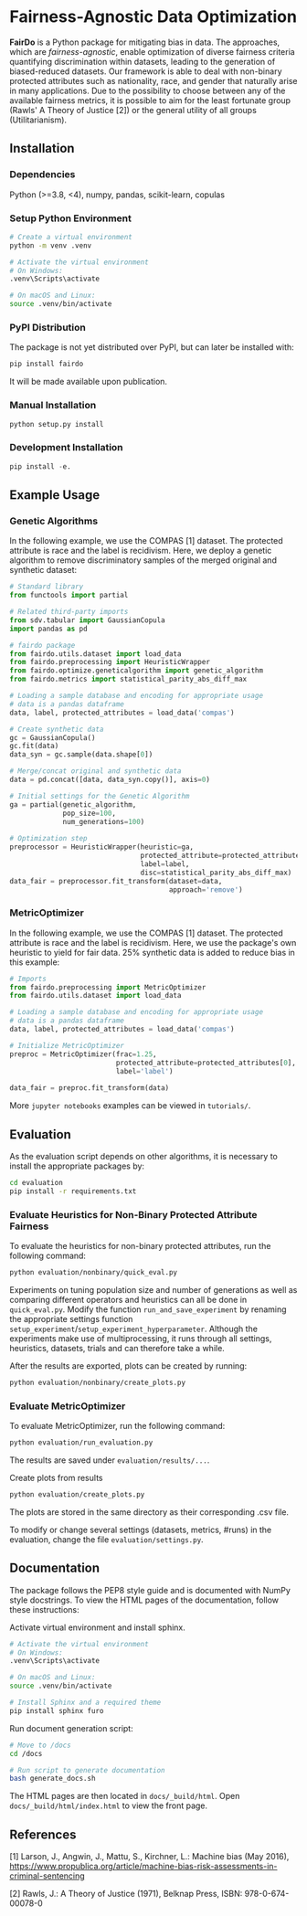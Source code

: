 # Fairness-Agnostic Data Optimization
**FairDo** is a Python package for mitigating bias in data.
The approaches, which are _fairness-agnostic_, enable optimization of diverse
fairness criteria quantifying discrimination within datasets,
leading to the generation of biased-reduced datasets.
Our framework is able to deal with non-binary protected attributes
such as nationality, race, and gender that naturally arise in many
applications.
Due to the possibility to choose between any of the available fairness metrics,
it is possible to aim for the least fortunate group
(Rawls' A Theory of Justice [2]) or the general utility of all groups
(Utilitarianism).

## Installation

### Dependencies
Python (>=3.8, <4), numpy, pandas, scikit-learn, copulas

### Setup Python Environment

```bash
# Create a virtual environment
python -m venv .venv

# Activate the virtual environment
# On Windows:
.venv\Scripts\activate

# On macOS and Linux:
source .venv/bin/activate
```

### PyPI Distribution

The package is not yet distributed over PyPI, but can later be installed with:
```bash
pip install fairdo
```
It will be made available upon publication.

### Manual Installation

```bash
python setup.py install
```

### Development Installation

```python
pip install -e.
```

## Example Usage

### Genetic Algorithms
In the following example, we use the COMPAS [1] dataset.
The protected attribute is race and the label is recidivism.
Here, we deploy a genetic algorithm to remove discriminatory samples
of the merged original and synthetic dataset:

```python
# Standard library
from functools import partial

# Related third-party imports
from sdv.tabular import GaussianCopula
import pandas as pd

# fairdo package
from fairdo.utils.dataset import load_data
from fairdo.preprocessing import HeuristicWrapper
from fairdo.optimize.geneticalgorithm import genetic_algorithm
from fairdo.metrics import statistical_parity_abs_diff_max

# Loading a sample database and encoding for appropriate usage
# data is a pandas dataframe
data, label, protected_attributes = load_data('compas')

# Create synthetic data
gc = GaussianCopula()
gc.fit(data)
data_syn = gc.sample(data.shape[0])

# Merge/concat original and synthetic data
data = pd.concat([data, data_syn.copy()], axis=0)

# Initial settings for the Genetic Algorithm
ga = partial(genetic_algorithm,
             pop_size=100,
             num_generations=100)
             
# Optimization step
preprocessor = HeuristicWrapper(heuristic=ga,
                                protected_attribute=protected_attributes[0],
                                label=label,
                                disc=statistical_parity_abs_diff_max)
data_fair = preprocessor.fit_transform(dataset=data,
                                       approach='remove')                                
```

### MetricOptimizer
In the following example, we use the COMPAS [1] dataset.
The protected attribute is race and the label is recidivism.
Here, we use the package's own heuristic to yield for fair data.
25% synthetic data is added to reduce bias in this example:

```python
# Imports
from fairdo.preprocessing import MetricOptimizer
from fairdo.utils.dataset import load_data

# Loading a sample database and encoding for appropriate usage
# data is a pandas dataframe
data, label, protected_attributes = load_data('compas')

# Initialize MetricOptimizer
preproc = MetricOptimizer(frac=1.25,
                          protected_attribute=protected_attributes[0],
                          label='label')
                          
data_fair = preproc.fit_transform(data)
```

More ``jupyter notebooks`` examples can be viewed in ``tutorials/``.


## Evaluation

As the evaluation script depends on other algorithms, it is necessary to install
the appropriate packages by:

```bash
cd evaluation
pip install -r requirements.txt
```

### Evaluate Heuristics for Non-Binary Protected Attribute Fairness

To evaluate the heuristics for non-binary protected attributes, run the
following command:
```bash
python evaluation/nonbinary/quick_eval.py
```
Experiments on tuning population size and number of generations
as well as comparing different operators and heuristics can all be done
in `quick_eval.py`. Modify the function `run_and_save_experiment` by
renaming the appropriate settings function
`setup_experiment`/`setup_experiment_hyperparameter`.
Although the experiments make use of multiprocessing,
it runs through all settings, heuristics, datasets, trials and can
therefore take a while.

After the results are exported, plots can be created by running:
```bash
python evaluation/nonbinary/create_plots.py
```

### Evaluate MetricOptimizer

To evaluate MetricOptimizer, run the following command:

```bash
python evaluation/run_evaluation.py
```
The results are saved under ``evaluation/results/...``.

Create plots from results
```bash
python evaluation/create_plots.py
```
The plots are stored in the same directory as their corresponding .csv file.

To modify or change several settings (datasets, metrics, #runs) in the
evaluation, change the file ``evaluation/settings.py``.

## Documentation

The package follows the PEP8 style guide and is documented with NumPy style
docstrings. To view the HTML pages of the documentation,
follow these instructions:

Activate virtual environment and install sphinx.
```bash
# Activate the virtual environment
# On Windows:
.venv\Scripts\activate

# On macOS and Linux:
source .venv/bin/activate

# Install Sphinx and a required theme
pip install sphinx furo
```

Run document generation script:
```bash
# Move to /docs
cd /docs

# Run script to generate documentation
bash generate_docs.sh
```

The HTML pages are then located in `docs/_build/html`.
Open `docs/_build/html/index.html` to view the front page.

## References
[1] Larson, J., Angwin, J., Mattu, S.,  Kirchner, L.: Machine
bias (May 2016),
https://www.propublica.org/article/machine-bias-risk-assessments-in-criminal-sentencing

[2] Rawls, J.: A Theory of Justice (1971), Belknap Press, ISBN: 978-0-674-00078-0
